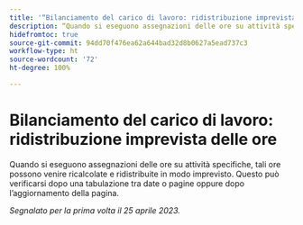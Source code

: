 ```yaml
---
title: '“Bilanciamento del carico di lavoro: ridistribuzione imprevista delle ore”'
description: “Quando si eseguono assegnazioni delle ore su attività specifiche, tali ore possono venire ricalcolate e ridistribuite in modo imprevisto. Questo può verificarsi dopo una tabulazione tra date o pagine oppure dopo l’aggiornamento della pagina.”
hidefromtoc: true
source-git-commit: 94dd70f476ea62a644bad32d8b0627a5ead737c3
workflow-type: ht
source-wordcount: '72'
ht-degree: 100%

---
```



# Bilanciamento del carico di lavoro: ridistribuzione imprevista delle ore

Quando si eseguono assegnazioni delle ore su attività specifiche, tali ore possono venire ricalcolate e ridistribuite in modo imprevisto. Questo può verificarsi dopo una tabulazione tra date o pagine oppure dopo l’aggiornamento della pagina.

_Segnalato per la prima volta il 25 aprile 2023._

